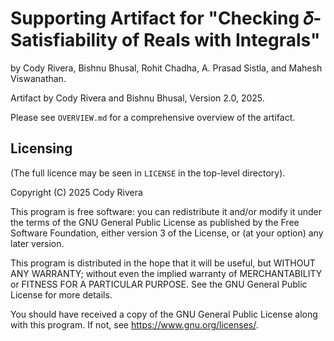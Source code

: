 # Supporting Artifact for "Checking 𝛿-Satisfiability of Reals with Integrals"
by Cody Rivera, Bishnu Bhusal, Rohit Chadha, A. Prasad Sistla,
and Mahesh Viswanathan.

Artifact by Cody Rivera and Bishnu Bhusal, Version 2.0, 2025.

Please see `OVERVIEW.md` for a comprehensive overview of the artifact.

## Licensing
(The full licence may be seen in `LICENSE` in the top-level directory).

Copyright (C) 2025  Cody Rivera

This program is free software: you can redistribute it and/or modify
it under the terms of the GNU General Public License as published by
the Free Software Foundation, either version 3 of the License, or
(at your option) any later version.

This program is distributed in the hope that it will be useful,
but WITHOUT ANY WARRANTY; without even the implied warranty of
MERCHANTABILITY or FITNESS FOR A PARTICULAR PURPOSE.  See the
GNU General Public License for more details.

You should have received a copy of the GNU General Public License
along with this program.  If not, see <https://www.gnu.org/licenses/>.
